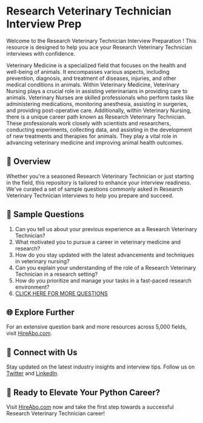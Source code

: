 # Research Veterinary Technician Interview Prep

Welcome to the Research Veterinary Technician Interview Preparation ! This resource is designed to help you ace your Research Veterinary Technician interviews with confidence.

Veterinary Medicine is a specialized field that focuses on the health and well-being of animals. It encompasses various aspects, including prevention, diagnosis, and treatment of diseases, injuries, and other medical conditions in animals. Within Veterinary Medicine, Veterinary Nursing plays a crucial role in assisting veterinarians in providing care to animals. Veterinary Nurses are skilled professionals who perform tasks like administering medications, monitoring anesthesia, assisting in surgeries, and providing post-operative care. Additionally, within Veterinary Nursing, there is a unique career path known as Research Veterinary Technician. These professionals work closely with scientists and researchers, conducting experiments, collecting data, and assisting in the development of new treatments and therapies for animals. They play a vital role in advancing veterinary medicine and improving animal health outcomes.

## 🚀 Overview

Whether you're a seasoned Research Veterinary Technician or just starting in the field, this repository is tailored to enhance your interview readiness. We've curated a set of sample questions commonly asked in Research Veterinary Technician interviews to help you prepare and succeed.

## 📝 Sample Questions

1. Can you tell us about your previous experience as a Research Veterinary Technician?
2. What motivated you to pursue a career in veterinary medicine and research?
3. How do you stay updated with the latest advancements and techniques in veterinary nursing?
4. Can you explain your understanding of the role of a Research Veterinary Technician in a research setting?
5. How do you prioritize and manage your tasks in a fast-paced research environment?
6. [CLICK HERE FOR MORE QUESTIONS](https://hireabo.com/job/24_1_23/Research%20Veterinary%20Technician)

## 🌐 Explore Further

For an extensive question bank and more resources across 5,000 fields, visit [HireAbo.com](https://www.hireabo.com).

## 📱 Connect with Us

Stay updated on the latest industry insights and interview tips. Follow us on [Twitter](https://twitter.com/hireabo) and [LinkedIn](https://www.linkedin.com/in/hire-abo-3609972a8/).

## 🚀 Ready to Elevate Your Python Career?

Visit [HireAbo.com](https://www.hireabo.com) now and take the first step towards a successful Research Veterinary Technician career!